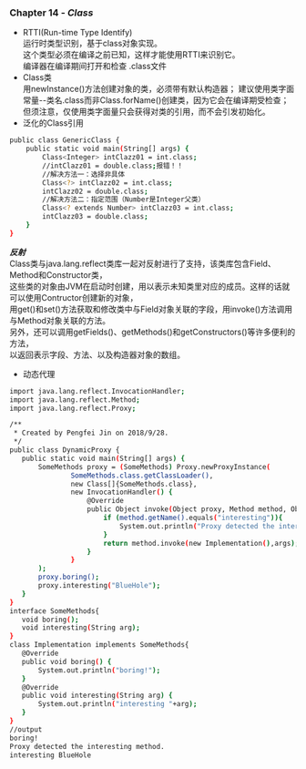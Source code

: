 ### Chapter 14 - ***Class***
* RTTI(Run-time Type Identify)  
运行时类型识别，基于class对象实现。   
这个类型必须在编译之前已知，这样才能使用RTTI来识别它。   
编译器在编译期间打开和检查 .class文件  
* Class类  
用newInstance()方法创建对象的类，必须带有默认构造器；
建议使用类字面常量--类名.class而非Class.forName()创建类，因为它会在编译期受检查；  
但须注意，仅使用类字面量只会获得对类的引用，而不会引发初始化。  
* 泛化的Class引用  
```sh 
public class GenericClass {
	public static void main(String[] args) {
		Class<Integer> intClazz01 = int.class;
		//intClazz01 = double.class;报错！！
		//解决方法一：选择非具体
		Class<?> intClazz02 = int.class;
		intClazz02 = double.class;
		//解决方法二：指定范围（Number是Integer父类）
		Class<? extends Number> intClazz03 = int.class;
		intClazz03 = double.class;
	} 
}
```  
***反射***  
 Class类与java.lang.reflect类库一起对反射进行了支持，该类库包含Field、Method和Constructor类，  
 这些类的对象由JVM在启动时创建，用以表示未知类里对应的成员。这样的话就可以使用Contructor创建新的对象，  
 用get()和set()方法获取和修改类中与Field对象关联的字段，用invoke()方法调用与Method对象关联的方法。  
 另外，还可以调用getFields()、getMethods()和getConstructors()等许多便利的方法，  
 以返回表示字段、方法、以及构造器对象的数组。  
 * 动态代理   
 ```sh 
 import java.lang.reflect.InvocationHandler;
 import java.lang.reflect.Method;
 import java.lang.reflect.Proxy;
 
 /**
  * Created by Pengfei Jin on 2018/9/28.
  */
 public class DynamicProxy {
 	public static void main(String[] args) {
 		SomeMethods proxy = (SomeMethods) Proxy.newProxyInstance(
 				SomeMethods.class.getClassLoader(),
 				new Class[]{SomeMethods.class},
 				new InvocationHandler() {
 					@Override
 					public Object invoke(Object proxy, Method method, Object[] args) throws Throwable {
 						if (method.getName().equals("interesting")){
 						    System.out.println("Proxy detected the interesting method.");
 						}
 						return method.invoke(new Implementation(),args);
 					}
 				}
 		);
 		proxy.boring();
 		proxy.interesting("BlueHole");
 	}
 }
 interface SomeMethods{
 	void boring();
 	void interesting(String arg);
 }
 class Implementation implements SomeMethods{
 	@Override
 	public void boring() {
 		System.out.println("boring!");
 	}
 	@Override
 	public void interesting(String arg) {
 		System.out.println("interesting "+arg);
 	}
 }
 //output
 boring!
 Proxy detected the interesting method.
 interesting BlueHole
 ``` 
 
 
  

